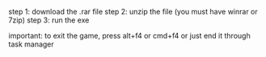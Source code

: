 step 1: download the .rar file
step 2: unzip the file (you must have winrar or 7zip)
step 3: run the exe

important: to exit the game, press alt+f4 or cmd+f4 or just end it through task manager
